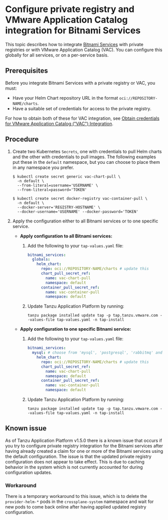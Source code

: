 # Configure private registry and VMware Application Catalog integration for Bitnami Services

This topic describes how to integrate [Bitnami Services](../about.hbs.md) with private registries
or with VMware Application Catalog (VAC).
You can configure this globally for all services, or on a per-service basis.

## <a id="prereqs"></a>Prerequisites

Before you integrate Bitnami Services with a private registry or VAC, you must:

- Have your Helm Chart repository URL in the format `oci://REPOSITORY-NAME/charts`.
- Have a suitable set of credentials for access to the private registry.

For how to obtain both of these for VAC integration, see
[Obtain credentials for VMware Application Catalog ("VAC") Integration](./obtain-credentials-for-vac-integration.hbs.md).

## <a id="procedure"></a>Procedure

1. Create two Kubernetes `Secrets`, one with credentials to pull Helm charts and the other with credentials to pull images.
The following examples put these in the `default` namespace, but you can choose to place them in any namespace you prefer.

   ```console
   $ kubectl create secret generic vac-chart-pull \
     -n default \
     --from-literal=username='USERNAME' \
     --from-literal=password='TOKEN'
   ```

   ```console
   $ kubectl create secret docker-registry vac-container-pull \
     -n default \
     --docker-server='REGISTRY-HOSTNAME' \
     --docker-username='USERNAME' --docker-password='TOKEN'
   ```

1. Apply the configuration either to all Bitnami services or to one specific service.
   - **Apply configuration to all Bitnami services:**

      1. Add the following to your `tap-values.yaml` file:

         ```yaml
         bitnami_services:
           globals:
             helm_chart:
               repo: oci://REPOSITORY-NAME/charts # update this
               chart_pull_secret_ref:
                 name: vac-chart-pull
                 namespace: default
               container_pull_secret_ref:
                 name: vac-container-pull
                 namespace: default
         ```

      2. Update Tanzu Application Platform by running:

         ```console
         tanzu package installed update tap -p tap.tanzu.vmware.com --values-file tap-values.yaml -n tap-install
         ```

   - **Apply configuration to one specific Bitnami service:**

      1. Add the following to your `tap-values.yaml` file:

         ```yaml
         bitnami_services:
           mysql: # choose from 'mysql', 'postgresql', 'rabbitmq' and 'redis'
             helm_chart:
               repo: oci://REPOSITORY-NAME/charts # update this
               chart_pull_secret_ref:
                 name: vac-chart-pull
                 namespace: default
               container_pull_secret_ref:
                 name: vac-container-pull
                 namespace: default
         ```

      2. Update Tanzu Application Platform by running:

         ```console
         tanzu package installed update tap -p tap.tanzu.vmware.com --values-file tap-values.yaml -n tap-install
         ```

## Known issue

As of Tanzu Application Platform v1.5.0 there is a known issue that occurs if you try to configure
private registry integration for the Bitnami services after having already created a claim for one or
more of the Bitnami services using the default configuration.
The issue is that the updated private registry configuration does not appear to take effect.
This is due to caching behavior in the system which is not currently accounted for during configuration
updates.

### Workaround

There is a temporary workaround to this issue, which is to delete the `provider-helm-*` pods
in the `crossplane-system` namespace and wait for new pods to come back online after having applied
updated registry configuration.
